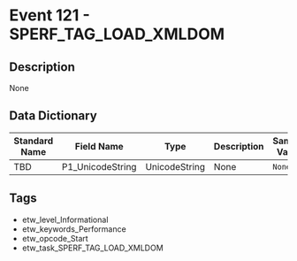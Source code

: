 # Event 121 - SPERF_TAG_LOAD_XMLDOM

## Description
None

## Data Dictionary
|Standard Name|Field Name|Type|Description|Sample Value|
|---|---|---|---|---|
|TBD|P1_UnicodeString|UnicodeString|None|`None`|

## Tags
* etw_level_Informational
* etw_keywords_Performance
* etw_opcode_Start
* etw_task_SPERF_TAG_LOAD_XMLDOM
